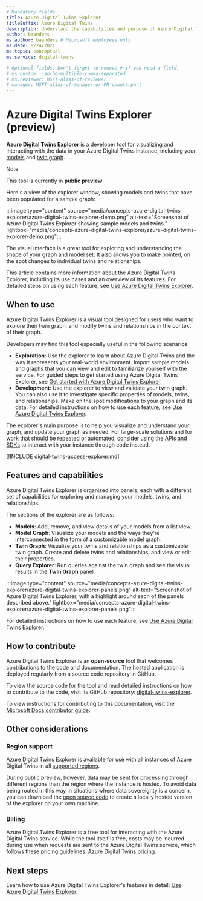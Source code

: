 ```yaml
---
# Mandatory fields.
title: Azure Digital Twins Explorer
titleSuffix: Azure Digital Twins
description: Understand the capabilities and purpose of Azure Digital Twins Explorer
author: baanders
ms.author: baanders # Microsoft employees only
ms.date: 8/24/2021
ms.topic: conceptual
ms.service: digital-twins

# Optional fields. Don't forget to remove # if you need a field.
# ms.custom: can-be-multiple-comma-separated
# ms.reviewer: MSFT-alias-of-reviewer
# manager: MSFT-alias-of-manager-or-PM-counterpart
---
```


# Azure Digital Twins Explorer (preview)

**Azure Digital Twins Explorer** is a developer tool for visualizing and interacting with the data in your Azure Digital Twins instance, including your [models](concepts-models.md) and [twin graph](concepts-twins-graph.md). 

>[!NOTE]
>This tool is currently in **public preview**.

Here's a view of the explorer window, showing models and twins that have been populated for a sample graph:

:::image type="content" source="media/concepts-azure-digital-twins-explorer/azure-digital-twins-explorer-demo.png" alt-text="Screenshot of Azure Digital Twins Explorer showing sample models and twins." lightbox="media/concepts-azure-digital-twins-explorer/azure-digital-twins-explorer-demo.png":::

The visual interface is a great tool for exploring and understanding the shape of your graph and model set. It also allows you to make pointed, on the spot changes to individual twins and relationships.

This article contains more information about the Azure Digital Twins Explorer, including its use cases and an overview of its features. For detailed steps on using each feature, see [Use Azure Digital Twins Explorer](how-to-use-azure-digital-twins-explorer.md).

## When to use

Azure Digital Twins Explorer is a visual tool designed for users who want to explore their twin graph, and modify twins and relationships in the context of their graph.

Developers may find this tool especially useful in the following scenarios:
* **Exploration**: Use the explorer to learn about Azure Digital Twins and the way it represents your real-world environment. Import sample models and graphs that you can view and edit to familiarize yourself with the service. For guided steps to get started using Azure Digital Twins Explorer, see [Get started with Azure Digital Twins Explorer](quickstart-azure-digital-twins-explorer.md).
* **Development**: Use the explorer to view and validate your twin graph. You can also use it to investigate specific properties of models, twins, and relationships. Make on the spot modifications to your graph and its data. For detailed instructions on how to use each feature, see [Use Azure Digital Twins Explorer](how-to-use-azure-digital-twins-explorer.md). 

The explorer's main purpose is to help you visualize and understand your graph, and update your graph as needed. For large-scale solutions and for work that should be repeated or automated, consider using the [APIs and SDKs](./concepts-apis-sdks.md) to interact with your instance through code instead.

[!INCLUDE [digital-twins-access-explorer.md](../../includes/digital-twins-access-explorer.md)]

## Features and capabilities

Azure Digital Twins Explorer is organized into panels, each with a different set of capabilities for exploring and managing your models, twins, and relationships.

The sections of the explorer are as follows:
* **Models**: Add, remove, and view details of your models from a list view.
* **Model Graph**: Visualize your models and the ways they're interconnected in the form of a customizable model graph.
* **Twin Graph**: Visualize your twins and relationships as a customizable twin graph. Create and delete twins and relationships, and view or edit their properties.
* **Query Explorer**: Run queries against the twin graph and see the visual results in the **Twin Graph** panel.

:::image type="content" source="media/concepts-azure-digital-twins-explorer/azure-digital-twins-explorer-panels.png" alt-text="Screenshot of Azure Digital Twins Explorer, with a highlight around each of the panels described above." lightbox="media/concepts-azure-digital-twins-explorer/azure-digital-twins-explorer-panels.png":::

For detailed instructions on how to use each feature, see [Use Azure Digital Twins Explorer](how-to-use-azure-digital-twins-explorer.md). 

## How to contribute

Azure Digital Twins Explorer is an **open-source** tool that welcomes contributions to the code and documentation. The hosted application is deployed regularly from a source code repository in GitHub.

To view the source code for the tool and read detailed instructions on how to contribute to the code, visit its GitHub repository: [digital-twins-explorer](https://github.com/Azure-Samples/digital-twins-explorer).

To view instructions for contributing to this documentation, visit the [Microsoft Docs contributor guide](/contribute/).

## Other considerations

### Region support

Azure Digital Twins Explorer is available for use with all instances of Azure Digital Twins in all [supported regions](https://azure.microsoft.com/global-infrastructure/services/?products=digital-twins).

During public preview, however, data may be sent for processing through different regions than the region where the instance is hosted. To avoid data being routed in this way in situations where data sovereignty is a concern, you can download the [open source code](#how-to-contribute) to create a locally hosted version of the explorer on your own machine.

### Billing

Azure Digital Twins Explorer is a free tool for interacting with the Azure Digital Twins service. While the tool itself is free, costs may be incurred during use when requests are sent to the Azure Digital Twins service, which follows these pricing guidelines: [Azure Digital Twins pricing](https://azure.microsoft.com/pricing/details/digital-twins/).

## Next steps 

Learn how to use Azure Digital Twins Explorer's features in detail: [Use Azure Digital Twins Explorer](how-to-use-azure-digital-twins-explorer.md).